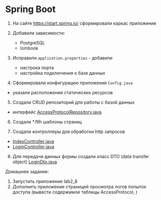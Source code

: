 # Spring Boot

1. На сайте
https://start.spring.io/ сформировали каркас приложения

2. Добавили зависимости:
   - PostgreSQL
   - lombook

3. Исправили `application.properties` - добавили
    - настрока порта
    - настройка подключения к базе данных

4. Сформировали конфигурацию приложения `Config.java` 
 - указали расположение статических ресурсов

5. Создали CRUD репозиторий для работы с базой данных
 - интерфейс [AccessProtocolRepository.java](src%2Fmain%2Fjava%2Fru%2Fitis%2Flab2_8%2Frepository%2FAccessProtocolRepository.java)

6. Создали *.ftlh шаблоны страниц

7. Создали контроллеры для обработки http запросов
 - [IndexController.java](src%2Fmain%2Fjava%2Fru%2Fitis%2Flab2_8%2Fcontrollers%2FIndexController.java)
 - [LoginController.java](src%2Fmain%2Fjava%2Fru%2Fitis%2Flab2_8%2Fcontrollers%2FLoginController.java)

8. Для передачи данных формы создали класс DTO (data transfer object)
 [LoginDto.java](src%2Fmain%2Fjava%2Fru%2Fitis%2Flab2_8%2Fdto%2FLoginDto.java)

Домашнее задание:
1. Запустить приложение lab2_8
2. Дополнить приложение страницей просмотра логов попыток доступа
   (вывести содержимое таблицы AccessProtocol, )